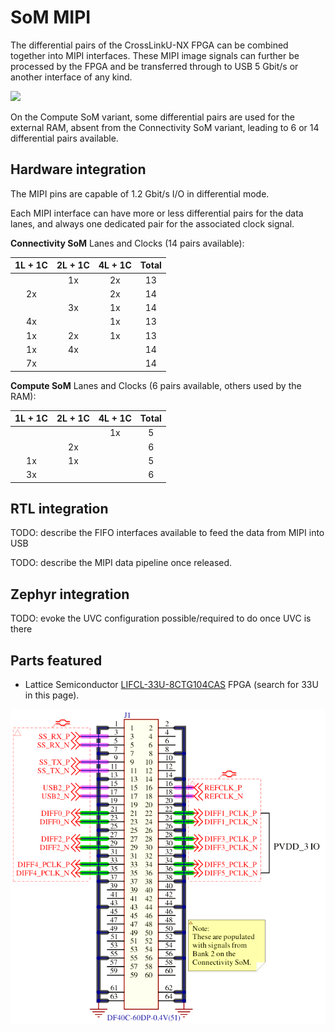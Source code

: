 # SoM MIPI

The differential pairs of the CrossLinkU-NX FPGA can be combined together into
MIPI interfaces. These MIPI image signals can further be processed by the FPGA
and be transferred through to USB 5 Gbit/s or another interface of any kind.

![](images/som_mipi_architecture.drawio.png)

On the Compute SoM variant, some differential pairs are used for the external
RAM, absent from the Connectivity SoM variant, leading to 6 or 14 differential
pairs available.


## Hardware integration

The MIPI pins are capable of 1.2 Gbit/s I/O in differential mode.

Each MIPI interface can have more or less differential pairs for the data lanes,
and always one dedicated pair for the associated clock signal.

**Connectivity SoM** Lanes and Clocks (14 pairs available):

| 1L + 1C | 2L + 1C | 4L + 1C | Total |
|:-------:|:-------:|:-------:|:-----:|
|         | 1x      | 2x      | 13    |
| 2x      |         | 2x      | 14    |
|         | 3x      | 1x      | 14    |
| 4x      |         | 1x      | 13    |
| 1x      | 2x      | 1x      | 13    |
| 1x      | 4x      |         | 14    |
| 7x      |         |         | 14    |

**Compute SoM** Lanes and Clocks (6 pairs available, others used by the RAM):

| 1L + 1C | 2L + 1C | 4L + 1C | Total |
|:-------:|:-------:|:-------:|:-----:|
|         |         | 1x      | 5     |
|         | 2x      |         | 6     |
| 1x      | 1x      |         | 5     |
| 3x      |         |         | 6     |


## RTL integration

TODO: describe the FIFO interfaces available to feed the data from MIPI into USB

TODO: describe the MIPI data pipeline once released.


## Zephyr integration

TODO: evoke the UVC configuration possible/required to do once UVC is there


## Parts featured

- Lattice Semiconductor
  [LIFCL-33U-8CTG104CAS](https://www.latticesemi.com/Products/FPGAandCPLD/CrossLink-NX)
  FPGA (search for 33U in this page).

![](images/tinyclunx33_som_mipi_schematic.png)

